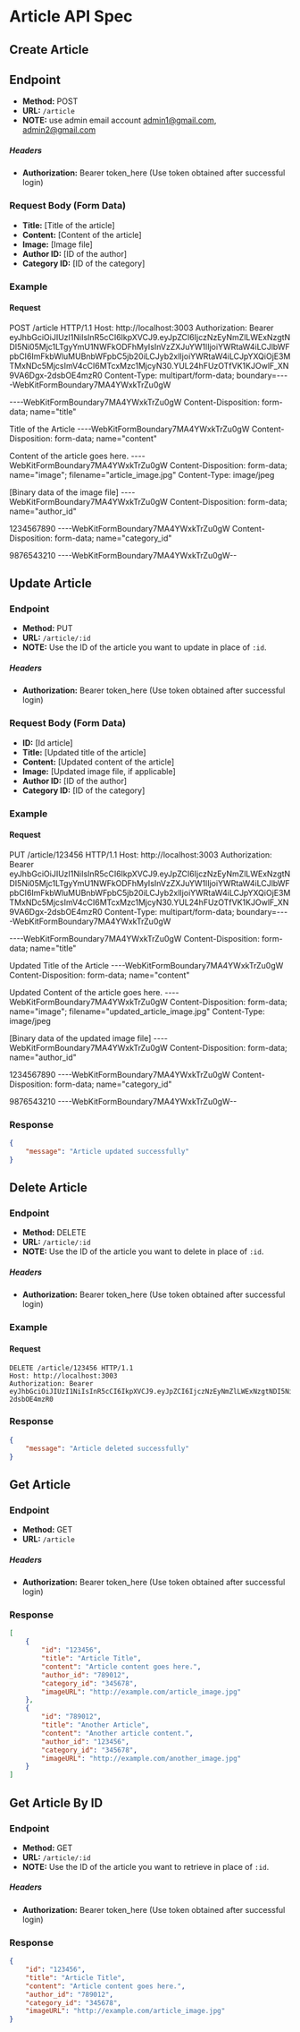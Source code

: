 # Article API Spec

## Create Article

## Endpoint

- **Method:** POST
- **URL:** `/article`
- **NOTE:** use admin email account admin1@gmail.com, admin2@gmail.com

##### Headers
- **Authorization:** Bearer token_here (Use token obtained after successful login)

### Request Body (Form Data)

- **Title:** [Title of the article]
- **Content:** [Content of the article]
- **Image:** [Image file]
- **Author ID:** [ID of the author]
- **Category ID:** [ID of the category]

### Example

#### Request

POST /article HTTP/1.1
Host: http://localhost:3003
Authorization: Bearer eyJhbGciOiJIUzI1NiIsInR5cCI6IkpXVCJ9.eyJpZCI6IjczNzEyNmZlLWExNzgtNDI5Ni05Mjc1LTgyYmU1NWFkODFhMyIsInVzZXJuYW1lIjoiYWRtaW4iLCJlbWFpbCI6ImFkbWluMUBnbWFpbC5jb20iLCJyb2xlIjoiYWRtaW4iLCJpYXQiOjE3MTMxNDc5MjcsImV4cCI6MTcxMzc1MjcyN30.YUL24hFUzOTfVK1KJOwlF_XN9VA6Dgx-2dsbOE4mzR0
Content-Type: multipart/form-data; boundary=----WebKitFormBoundary7MA4YWxkTrZu0gW

----WebKitFormBoundary7MA4YWxkTrZu0gW
Content-Disposition: form-data; name="title"

Title of the Article
----WebKitFormBoundary7MA4YWxkTrZu0gW
Content-Disposition: form-data; name="content"

Content of the article goes here.
----WebKitFormBoundary7MA4YWxkTrZu0gW
Content-Disposition: form-data; name="image"; filename="article_image.jpg"
Content-Type: image/jpeg

[Binary data of the image file]
----WebKitFormBoundary7MA4YWxkTrZu0gW
Content-Disposition: form-data; name="author_id"

1234567890
----WebKitFormBoundary7MA4YWxkTrZu0gW
Content-Disposition: form-data; name="category_id"

9876543210
----WebKitFormBoundary7MA4YWxkTrZu0gW--

## Update Article

### Endpoint

- **Method:** PUT
- **URL:** `/article/:id`
- **NOTE:** Use the ID of the article you want to update in place of `:id`.

##### Headers
- **Authorization:** Bearer token_here (Use token obtained after successful login)

### Request Body (Form Data)

- **ID:** [Id article]
- **Title:** [Updated title of the article]
- **Content:** [Updated content of the article]
- **Image:** [Updated image file, if applicable]
- **Author ID:** [ID of the author]
- **Category ID:** [ID of the category]

### Example

#### Request

PUT /article/123456 HTTP/1.1
Host: http://localhost:3003
Authorization: Bearer eyJhbGciOiJIUzI1NiIsInR5cCI6IkpXVCJ9.eyJpZCI6IjczNzEyNmZlLWExNzgtNDI5Ni05Mjc1LTgyYmU1NWFkODFhMyIsInVzZXJuYW1lIjoiYWRtaW4iLCJlbWFpbCI6ImFkbWluMUBnbWFpbC5jb20iLCJyb2xlIjoiYWRtaW4iLCJpYXQiOjE3MTMxNDc5MjcsImV4cCI6MTcxMzc1MjcyN30.YUL24hFUzOTfVK1KJOwlF_XN9VA6Dgx-2dsbOE4mzR0
Content-Type: multipart/form-data; boundary=----WebKitFormBoundary7MA4YWxkTrZu0gW

----WebKitFormBoundary7MA4YWxkTrZu0gW
Content-Disposition: form-data; name="title"

Updated Title of the Article
----WebKitFormBoundary7MA4YWxkTrZu0gW
Content-Disposition: form-data; name="content"

Updated Content of the article goes here.
----WebKitFormBoundary7MA4YWxkTrZu0gW
Content-Disposition: form-data; name="image"; filename="updated_article_image.jpg"
Content-Type: image/jpeg

[Binary data of the updated image file]
----WebKitFormBoundary7MA4YWxkTrZu0gW
Content-Disposition: form-data; name="author_id"

1234567890
----WebKitFormBoundary7MA4YWxkTrZu0gW
Content-Disposition: form-data; name="category_id"

9876543210
----WebKitFormBoundary7MA4YWxkTrZu0gW--

### Response

```json
{
    "message": "Article updated successfully"
}
```

## Delete Article

### Endpoint

- **Method:** DELETE
- **URL:** `/article/:id`
- **NOTE:** Use the ID of the article you want to delete in place of `:id`.

##### Headers
- **Authorization:** Bearer token_here (Use token obtained after successful login)

### Example

#### Request

```http
DELETE /article/123456 HTTP/1.1
Host: http://localhost:3003
Authorization: Bearer eyJhbGciOiJIUzI1NiIsInR5cCI6IkpXVCJ9.eyJpZCI6IjczNzEyNmZlLWExNzgtNDI5Ni05Mjc1LTgyYmU1NWFkODFhMyIsInVzZXJuYW1lIjoiYWRtaW4iLCJlbWFpbCI6ImFkbWluMUBnbWFpbC5jb20iLCJyb2xlIjoiYWRtaW4iLCJpYXQiOjE3MTMxNDc5MjcsImV4cCI6MTcxMzc1MjcyN30.YUL24hFUzOTfVK1KJOwlF_XN9VA6Dgx-2dsbOE4mzR0
```

### Response

```json
{
    "message": "Article deleted successfully"
}
```

## Get Article

### Endpoint

- **Method:** GET
- **URL:** `/article`

##### Headers
- **Authorization:** Bearer token_here (Use token obtained after successful login)

### Response

```json
[
    {
        "id": "123456",
        "title": "Article Title",
        "content": "Article content goes here.",
        "author_id": "789012",
        "category_id": "345678",
        "imageURL": "http://example.com/article_image.jpg"
    },
    {
        "id": "789012",
        "title": "Another Article",
        "content": "Another article content.",
        "author_id": "123456",
        "category_id": "345678",
        "imageURL": "http://example.com/another_image.jpg"
    }
]
```

## Get Article By ID

### Endpoint

- **Method:** GET
- **URL:** `/article/:id`
- **NOTE:** Use the ID of the article you want to retrieve in place of `:id`.

##### Headers
- **Authorization:** Bearer token_here (Use token obtained after successful login)

### Response

```json
{
    "id": "123456",
    "title": "Article Title",
    "content": "Article content goes here.",
    "author_id": "789012",
    "category_id": "345678",
    "imageURL": "http://example.com/article_image.jpg"
}
```





